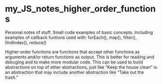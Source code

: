 # my_JS_notes_higher_order_functions
Personal notes of stuff. Small code examples of basic concepts. 
Including examples of callback funtions used with:
forEach(), map(), filter(), findIndex(), reduce()

Higher-order functions are functions that accept other functions as arguments and/or return functions as output. This is better for reading and debuging and to make more modular code. This can be used to build abstractions on top of other abstractions, just like “Keep the house clean” is an abstraction that may include another abstraction like “Take out the trash.”

